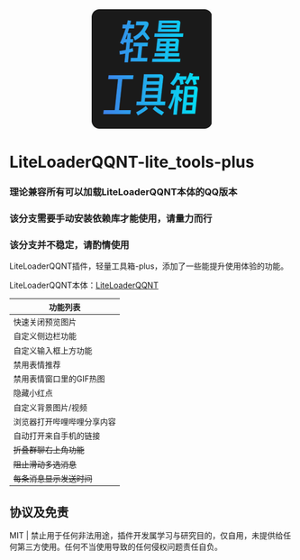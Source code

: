 <div align=center>
  <img src="./icon.png" />
</div>

# LiteLoaderQQNT-lite_tools-plus

### 理论兼容所有可以加载LiteLoaderQQNT本体的QQ版本

### 该分支需要手动安装依赖库才能使用，请量力而行

### 该分支并不稳定，请酌情使用

LiteLoaderQQNT插件，轻量工具箱-plus，添加了一些能提升使用体验的功能。

LiteLoaderQQNT本体：[LiteLoaderQQNT](https://github.com/mo-jinran/LiteLoaderQQNT)

| 功能列表 |
| ------------------------------------------- |
| 快速关闭预览图片 |
| 自定义侧边栏功能 |
| 自定义输入框上方功能 |
| 禁用表情推荐 |
| 禁用表情窗口里的GIF热图 |
| 隐藏小红点 |
| 自定义背景图片/视频 |
| 浏览器打开哔哩哔哩分享内容 |
| 自动打开来自手机的链接 |
| ~~折叠群聊右上角功能~~ |
| ~~阻止滑动多选消息~~ |
| ~~每条消息显示发送时间~~ |

## 协议及免责

MIT | 禁止用于任何非法用途，插件开发属学习与研究目的，仅自用，未提供给任何第三方使用。任何不当使用导致的任何侵权问题责任自负。
